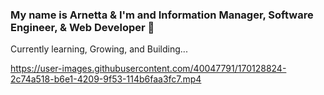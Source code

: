 ### My name is Arnetta & I'm and Information Manager, Software Engineer, & Web Developer 👋

Currently learning, Growing, and Building...

https://user-images.githubusercontent.com/40047791/170128824-2c74a518-b6e1-4209-9f53-114b6faa3fc7.mp4

